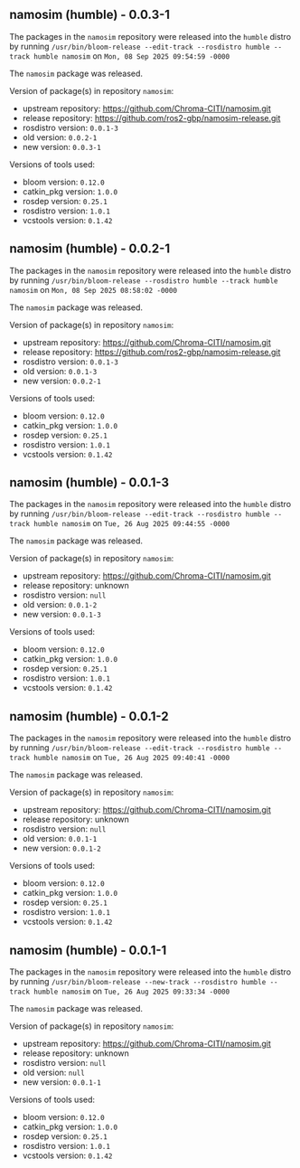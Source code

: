 ## namosim (humble) - 0.0.3-1

The packages in the `namosim` repository were released into the `humble` distro by running `/usr/bin/bloom-release --edit-track --rosdistro humble --track humble namosim` on `Mon, 08 Sep 2025 09:54:59 -0000`

The `namosim` package was released.

Version of package(s) in repository `namosim`:

- upstream repository: https://github.com/Chroma-CITI/namosim.git
- release repository: https://github.com/ros2-gbp/namosim-release.git
- rosdistro version: `0.0.1-3`
- old version: `0.0.2-1`
- new version: `0.0.3-1`

Versions of tools used:

- bloom version: `0.12.0`
- catkin_pkg version: `1.0.0`
- rosdep version: `0.25.1`
- rosdistro version: `1.0.1`
- vcstools version: `0.1.42`


## namosim (humble) - 0.0.2-1

The packages in the `namosim` repository were released into the `humble` distro by running `/usr/bin/bloom-release --rosdistro humble --track humble namosim` on `Mon, 08 Sep 2025 08:58:02 -0000`

The `namosim` package was released.

Version of package(s) in repository `namosim`:

- upstream repository: https://github.com/Chroma-CITI/namosim.git
- release repository: https://github.com/ros2-gbp/namosim-release.git
- rosdistro version: `0.0.1-3`
- old version: `0.0.1-3`
- new version: `0.0.2-1`

Versions of tools used:

- bloom version: `0.12.0`
- catkin_pkg version: `1.0.0`
- rosdep version: `0.25.1`
- rosdistro version: `1.0.1`
- vcstools version: `0.1.42`


## namosim (humble) - 0.0.1-3

The packages in the `namosim` repository were released into the `humble` distro by running `/usr/bin/bloom-release --edit-track --rosdistro humble --track humble namosim` on `Tue, 26 Aug 2025 09:44:55 -0000`

The `namosim` package was released.

Version of package(s) in repository `namosim`:

- upstream repository: https://github.com/Chroma-CITI/namosim.git
- release repository: unknown
- rosdistro version: `null`
- old version: `0.0.1-2`
- new version: `0.0.1-3`

Versions of tools used:

- bloom version: `0.12.0`
- catkin_pkg version: `1.0.0`
- rosdep version: `0.25.1`
- rosdistro version: `1.0.1`
- vcstools version: `0.1.42`


## namosim (humble) - 0.0.1-2

The packages in the `namosim` repository were released into the `humble` distro by running `/usr/bin/bloom-release --edit-track --rosdistro humble --track humble namosim` on `Tue, 26 Aug 2025 09:40:41 -0000`

The `namosim` package was released.

Version of package(s) in repository `namosim`:

- upstream repository: https://github.com/Chroma-CITI/namosim.git
- release repository: unknown
- rosdistro version: `null`
- old version: `0.0.1-1`
- new version: `0.0.1-2`

Versions of tools used:

- bloom version: `0.12.0`
- catkin_pkg version: `1.0.0`
- rosdep version: `0.25.1`
- rosdistro version: `1.0.1`
- vcstools version: `0.1.42`


## namosim (humble) - 0.0.1-1

The packages in the `namosim` repository were released into the `humble` distro by running `/usr/bin/bloom-release --new-track --rosdistro humble --track humble namosim` on `Tue, 26 Aug 2025 09:33:34 -0000`

The `namosim` package was released.

Version of package(s) in repository `namosim`:

- upstream repository: https://github.com/Chroma-CITI/namosim.git
- release repository: unknown
- rosdistro version: `null`
- old version: `null`
- new version: `0.0.1-1`

Versions of tools used:

- bloom version: `0.12.0`
- catkin_pkg version: `1.0.0`
- rosdep version: `0.25.1`
- rosdistro version: `1.0.1`
- vcstools version: `0.1.42`


